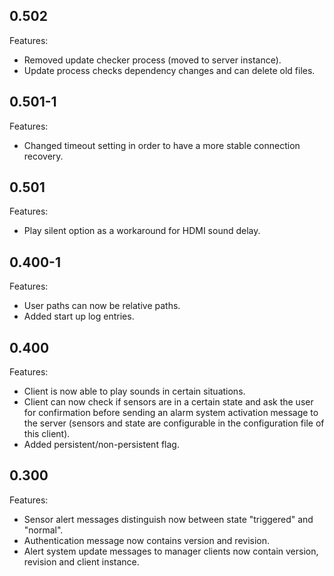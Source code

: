 ## 0.502

Features:

* Removed update checker process (moved to server instance).
* Update process checks dependency changes and can delete old files.


## 0.501-1

Features:

* Changed timeout setting in order to have a more stable connection recovery.


## 0.501

Features:

* Play silent option as a workaround for HDMI sound delay.


## 0.400-1

Features:

* User paths can now be relative paths.
* Added start up log entries.


## 0.400

Features:

* Client is now able to play sounds in certain situations.
* Client can now check if sensors are in a certain state and ask the user for confirmation before sending an alarm system activation message to the server (sensors and state are configurable in the configuration file of this client).
* Added persistent/non-persistent flag.


## 0.300

Features:

* Sensor alert messages distinguish now between state "triggered" and "normal".
* Authentication message now contains version and revision.
* Alert system update messages to manager clients now contain version, revision and client instance.